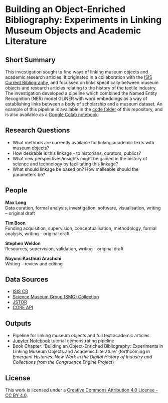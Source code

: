 # Building an Object-Enriched Bibliography: Experiments in Linking Museum Objects and Academic Literature 

## Short Summary
This investigation sought to find ways of linking museum objects and academic research articles. It originated in a collaboration with the [ISIS Current Bibliography](http://isiscb.org/), and focussed on links specifically between museum objects and research articles relating to the history of the textile industry. The investigation developed a pipeline which combined the Named Entity Recognition (NER) model GLiNER with word embeddings as a way of establishing links between a body of scholarship and a museum dataset. An example of this pipeline is available in the [code folder](https://github.com/congruence-engine/Object-Enriched-Bibliography/blob/main/code/linking_objects_and_scholarship.ipynb) of this repository, and is also available as a [Google Colab notebook](https://colab.research.google.com/drive/1VxZy1ltFRlc6VTF-cplSFYaMf4Hgmr7Y?usp=sharing). 

## Research Questions 
* What methods are currently available for linking academic texts with museum objects?
* How desirable is this linkage - to historians, curators, publics?
* What new perspectives/insights might be gained in the history of science and technology by facilitating this linkage?
* What should linkage be based on? How malleable should the parameters be?

## People

**Max Long**  
Data curation, formal analysis, investigation, software, visualisation, writing – original draft

**Tim Boon**  
Funding acquisition, supervision, conceptualisation, methodology, formal analysis, writing – original draft

**Stephen Weldon**  
Resources, supervision, validation, writing – original draft

**Nayomi Kasthuri Arachchi**  
Writing – review and editing


## Data Sources
* [ISIS CB](http://isiscb.org/)
* [Science Museum Group (SMG) Collection](https://collection.sciencemuseumgroup.org.uk/)
* [JSTOR](https://www.jstor.org/)
* [CORE API](https://core.ac.uk/services/api)

## Outputs
* Pipeline for linking museum objects and full text academic articles
* [Jupyter Notebook](https://colab.research.google.com/drive/1VxZy1ltFRlc6VTF-cplSFYaMf4Hgmr7Y?usp=sharing) tutorial demonstrating pipeline
* Book Chapter: 'Building an Object-Enriched Bibliography: Experiments in Linking Museum Objects and Academic Literature' (forthcoming in *Emergent Histories: New Work in the Digital History of Industry and Collections from the Congruence Engine Project*)

## License
This work is licensed under a [Creative Commons Attribution 4.0 License - CC BY 4.0](https://creativecommons.org/licenses/by/4.0/).
